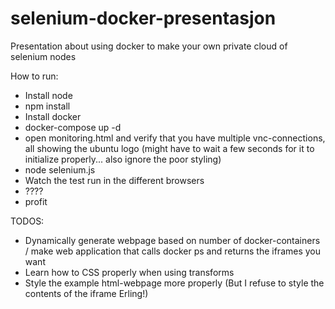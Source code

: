 # selenium-docker-presentasjon
Presentation about using docker to make your own private cloud of selenium nodes

How to run:
- Install node
- npm install
- Install docker
- docker-compose up -d
- open monitoring.html and verify that you have multiple vnc-connections, all showing the ubuntu logo (might have to wait a few seconds for it to initialize properly... also ignore the poor styling)
- node selenium.js
- Watch the test run in the different browsers
- ????
- profit

TODOS: 
- Dynamically generate webpage based on number of docker-containers / make web application that calls docker ps and returns the iframes you want
- Learn how to CSS properly when using transforms
- Style the example html-webpage more properly (But I refuse to style the contents of the iframe Erling!)
